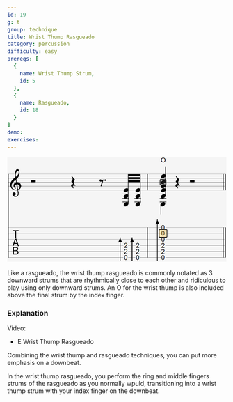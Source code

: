 ```yaml
---
id: 19
g: t
group: technique
title: Wrist Thump Rasgueado
category: percussion
difficulty: easy
prereqs: [
  {
    name: Wrist Thump Strum,
    id: 5
  },
  {
    name: Rasgueado,
    id: 18
  }
]
demo: 
exercises:
---
```


<div class="tabImg">
  <img src="wrist-thump-rasgueado.jpg" />
</div>

Like a rasgueado, the wrist thump rasgueado is commonly notated as 3 downward strums that are rhythmically close to each other and ridiculous to play using only downward strums. An O for the wrist thump is also included above the final strum by the index finger.

### Explanation

Video:
- E Wrist Thump Rasgueado

Combining the wrist thump and rasgueado techniques, you can put more emphasis on a downbeat.

In the wrist thump rasgueado, you perform the ring and middle fingers strums of the rasgueado as you normally wpuld, transitioning into a wrist thump strum with your index finger on the downbeat.

